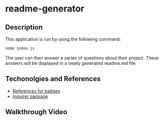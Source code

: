 # readme-generator

## Description
This application is run by using the following command:
```bash
node index.js
```
The user can then answer a series of questions about their project. These answers will be displayed in a newly generated readme.md file.

## Techonolgies and References
 - [References for badges](https://gist.github.com/lukas-h/2a5d00690736b4c3a7ba)
 - [Inquirer package](https://www.npmjs.com/package/inquirer)

## Walkthrough Video

##
